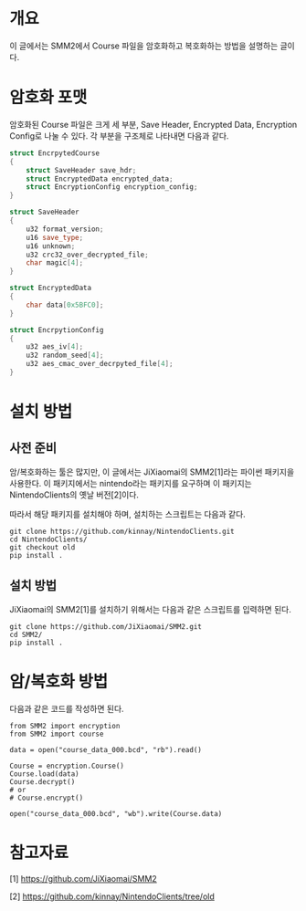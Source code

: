 # 개요

이 글에서는 SMM2에서 Course 파일을 암호화하고 복호화하는 방법을 설명하는 글이다.

# 암호화 포맷

암호화된 Course 파일은 크게 세 부분, Save Header, Encrypted Data, Encryption Config로 나눌 수 있다. 각 부분을 구조체로 나타내면 다음과 같다.

```cpp
struct EncrpytedCourse
{
	struct SaveHeader save_hdr;
	struct EncryptedData encrypted_data;
	struct EncryptionConfig encryption_config;
}

struct SaveHeader
{
	u32 format_version;
	u16 save_type;
	u16 unknown;
	u32 crc32_over_decrypted_file;
	char magic[4];
}

struct EncryptedData
{
	char data[0x5BFC0];
}

struct EncrpytionConfig
{
	u32 aes_iv[4];
	u32 random_seed[4];
	u32 aes_cmac_over_decrpyted_file[4];
}
```

# 설치 방법

## 사전 준비

암/복호화하는 툴은 많지만, 이 글에서는 JiXiaomai의 SMM2[1]라는 파이썬 패키지을 사용한다. 이 패키지에서는 nintendo라는 패키지를 요구하며 이 패키지는 NintendoClients의 옛날 버전[2]이다. 

따라서 해당 패키지를 설치해야 하며, 설치하는 스크립트는 다음과 같다.

```
git clone https://github.com/kinnay/NintendoClients.git 
cd NintendoClients/
git checkout old 
pip install .
```

## 설치 방법

JiXiaomai의 SMM2[1]를 설치하기 위해서는 다음과 같은 스크립트를 입력하면 된다.

```
git clone https://github.com/JiXiaomai/SMM2.git 
cd SMM2/
pip install .
```

# 암/복호화 방법

다음과 같은 코드를 작성하면 된다.

```
from SMM2 import encryption
from SMM2 import course

data = open("course_data_000.bcd", "rb").read()

Course = encryption.Course()
Course.load(data)
Course.decrypt()
# or
# Course.encrypt()

open("course_data_000.bcd", "wb").write(Course.data)
```

# 참고자료

[1] https://github.com/JiXiaomai/SMM2

[2] https://github.com/kinnay/NintendoClients/tree/old
